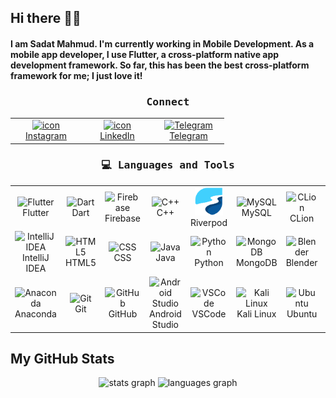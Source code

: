 <h2 align="left">Hi there 👋😊</h2>

<h4 align="left">I am Sadat Mahmud. I'm currently working in Mobile Development. As a mobile app developer, I use Flutter, a cross-platform native app development framework. So far, this has been the best cross-platform framework for me; I just love it!</h4>

<h3 align="center"><samp>Connect</samp></h3>
<div align="center">
    <table>
        <tr>
            <td align="center" width="100">
                <a href="https://www.instagram.com/sadat.mahmud_/">
                    <img src="https://skillicons.dev/icons?i=instagram" alt="icon" width="45" height="45" />
                    <br>Instagram
                </a>
            </td>
            <td align="center" width="100">
                <a href="https://www.linkedin.com/in/sadatmahmud1/" target="_blank">
                    <img src="https://skillicons.dev/icons?i=linkedin" alt="icon" width="45" height="45" />
                    <br>LinkedIn
                </a>
            </td>
            <td align="center" width="100">
                <a href="https://t.me/SadatMahmud" target="_blank">
                    <img src="https://www.svgrepo.com/show/354443/telegram.svg" width="45" height="45" alt="Telegram" />
                    <br>Telegram
                </a>
            </td>
        </tr>
    </table>
</div>

<h3 align="center"><samp>💻 Languages and Tools</samp></h3>
<div align="center">
    <table>
        <tr>
            <td align="center" width="100">
                <img src="https://www.vectorlogo.zone/logos/flutterio/flutterio-icon.svg" alt="Flutter" width="45" height="45" />
                <br>Flutter
            </td>
            <td align="center" width="100">
                <img src="https://www.vectorlogo.zone/logos/dartlang/dartlang-icon.svg" alt="Dart" width="45" height="45" />
                <br>Dart
            </td>
            <td align="center" width="100">
                <img src="https://www.vectorlogo.zone/logos/firebase/firebase-icon.svg" alt="Firebase" width="45" height="45" />
                <br>Firebase
            </td>
            <td align="center" width="100">
                <img src="https://skillicons.dev/icons?i=cpp" alt="C++" width="45" height="45" />
                <br>C++
            </td>
            <td align="center" width="100">
                <img src="https://raw.githubusercontent.com/sugith10/images/main/technologies/riverpod.png" alt="Riverpod" width="45" height="45" />
                <br>Riverpod
            </td>
            <td align="center" width="100">
                <img src="https://skillicons.dev/icons?i=mysql" alt="MySQL" width="45" height="45" />
                <br>MySQL
            </td>
            <td align="center" width="100">
                <img src="https://skillicons.dev/icons?i=clion" alt="CLion" width="45" height="45" />
                <br>CLion
            </td>
            <td align="center" width="100">
                <img src="https://skillicons.dev/icons?i=figma" alt="Figma" width="45" height="45" />
                <br>Figma
            </td>
        </tr>
        <tr>
            <td align="center" width="100">
                <img src="https://skillicons.dev/icons?i=idea" alt="IntelliJ IDEA" width="45" height="45" />
                <br>IntelliJ IDEA
            </td>
            <td align="center" width="100">
                <img src="https://skillicons.dev/icons?i=html" alt="HTML5" width="45" height="45" />
                <br>HTML5
            </td>
            <td align="center" width="100">
                <img src="https://skillicons.dev/icons?i=css" alt="CSS" width="45" height="45" />
                <br>CSS
            </td>
            <td align="center" width="100">
                <img src="https://skillicons.dev/icons?i=java" alt="Java" width="45" height="45" />
                <br>Java
            </td>
            <td align="center" width="100">
                <img src="https://skillicons.dev/icons?i=python" alt="Python" width="45" height="45" />
                <br>Python
            </td>
            <td align="center" width="100">
                <img src="https://skillicons.dev/icons?i=mongodb" alt="MongoDB" width="45" height="45" />
                <br>MongoDB
            </td>
            <td align="center" width="100">
                <img src="https://skillicons.dev/icons?i=blender" alt="Blender" width="45" height="45" />
                <br>Blender
            </td>
            <td align="center" width="100">
                <img src="https://skillicons.dev/icons?i=pycharm" alt="PyCharm" width="45" height="45" />
                <br>PyCharm
            </td>
        </tr>
        <tr>
            <td align="center" width="100">
                <img src="https://skillicons.dev/icons?i=anaconda" alt="Anaconda" width="45" height="45" />
                <br>Anaconda
            </td>
            <td align="center" width="100">
                <img src="https://user-images.githubusercontent.com/25181517/192108372-f71d70ac-7ae6-4c0d-8395-51d8870c2ef0.png" alt="Git" width="45" height="45" />
                <br>Git
            </td>
            <td align="center" width="100">
                <img src="https://skillicons.dev/icons?i=github" alt="GitHub" width="45" height="45" />
                <br>GitHub
            </td>
            <td align="center" width="100">
                <img src="https://skillicons.dev/icons?i=androidstudio" alt="Android Studio" width="45" height="45" />
                <br>Android Studio
            </td>
            <td align="center" width="100">
                <img src="https://skillicons.dev/icons?i=vscode" alt="VSCode" width="45" height="45" />
                <br>VSCode
            </td>
            <td align="center" width="100">
                <img src="https://skillicons.dev/icons?i=kali" alt="Kali Linux" width="45" height="45" />
                <br>Kali Linux
            </td>
            <td align="center" width="100">
                <img src="https://skillicons.dev/icons?i=ubuntu" alt="Ubuntu" width="45" height="45" />
                <br>Ubuntu
            </td>
            <td align="center" width="100">
                <img src="https://skillicons.dev/icons?i=windows" alt="Windows" width="45" height="45" />
                <br>Windows
            </td>
        </tr>
    </table>
</div>

<h2 align="left">My GitHub Stats</h2>

<div align="center">
    <img src="https://github-readme-stats.vercel.app/api?username=gitsadat&hide_title=false&hide_rank=false&show_icons=true&include_all_commits=true&count_private=true&disable_animations=false&theme=dracula&locale=en&hide_border=false&order=1" height="150" alt="stats graph" />
    <img src="https://github-readme-stats.vercel.app/api/top-langs?username=gitsadat&locale=en&hide_title=false&layout=compact&card_width=320&langs_count=5&theme=dracula&hide_border=false&order=2" height="150" alt="languages graph" />
</div>
